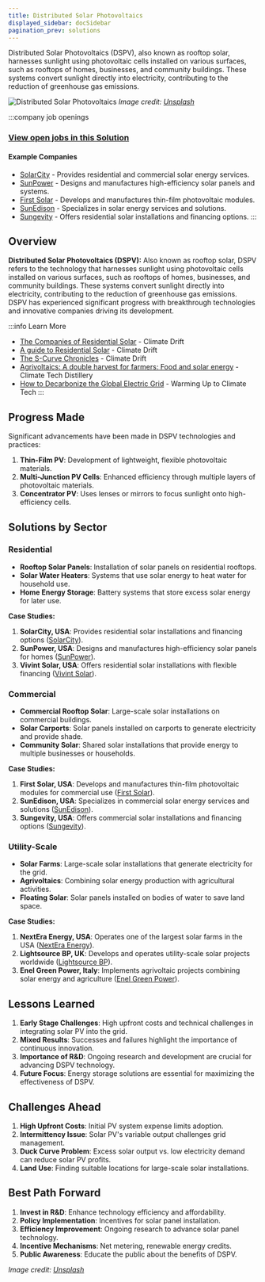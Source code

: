 ```yaml
---
title: Distributed Solar Photovoltaics
displayed_sidebar: docSidebar
pagination_prev: solutions
---
```


Distributed Solar Photovoltaics (DSPV), also known as rooftop solar, harnesses sunlight using photovoltaic cells installed on various surfaces, such as rooftops of homes, businesses, and community buildings. These systems convert sunlight directly into electricity, contributing to the reduction of greenhouse gas emissions.

![Distributed Solar Photovoltaics](https://images.unsplash.com/photo-1559302504-64aae6ca6b6d?crop=entropy&cs=tinysrgb&fit=max&fm=jpg&ixid=Mnw0NDYzODh8MHwxfHNlYXJjaHwxfHxEaXN0cmlidXRlZCUyMFNvbGFyJTIwUGhvdG92b2x0YWljc3xlbnwwfHx8fDE2ODM2NTg0MzY&ixlib=rb-4.0.3&q=80&w=1080)
*Image credit: [Unsplash](https://unsplash.com/@rgaleriacom)*

:::company job openings
### [View open jobs in this Solution](https://climatebase.org/jobs?l=&q=&drawdown_solutions=Distributed+Solar+Photovoltaics)
#### Example Companies
- [SolarCity](https://www.solarcity.com) - Provides residential and commercial solar energy services.
- [SunPower](https://us.sunpower.com) - Designs and manufactures high-efficiency solar panels and systems.
- [First Solar](https://www.firstsolar.com) - Develops and manufactures thin-film photovoltaic modules.
- [SunEdison](https://www.sunedison.com) - Specializes in solar energy services and solutions.
- [Sungevity](https://www.sungevity.com) - Offers residential solar installations and financing options.
:::

## Overview

**Distributed Solar Photovoltaics (DSPV):** Also known as rooftop solar, DSPV refers to the technology that harnesses sunlight using photovoltaic cells installed on various surfaces, such as rooftops of homes, businesses, and community buildings. These systems convert sunlight directly into electricity, contributing to the reduction of greenhouse gas emissions. DSPV has experienced significant progress with breakthrough technologies and innovative companies driving its development.

:::info Learn More
- [The Companies of Residential Solar](https://climatedrift.substack.com/p/the-companies-of-residential-solar) - Climate Drift
- [A guide to Residential Solar](https://climatedrift.substack.com/p/a-guide-to-residential-solar) - Climate Drift
- [The S-Curve Chronicles](https://climatedrift.substack.com/p/the-s-curve-chronicles) - Climate Drift
- [Agrivoltaics: A double harvest for farmers: Food and solar energy](https://www.climatetechdistillery.com/p/02-agrivoltaics) - Climate Tech Distillery
- [How to Decarbonize the Global Electric Grid](https://warminguptoclimatetech.substack.com/p/how-to-decarbonize-the-global-electric-grid) - Warming Up to Climate Tech
:::

## Progress Made

Significant advancements have been made in DSPV technologies and practices:

1. **Thin-Film PV**: Development of lightweight, flexible photovoltaic materials.
2. **Multi-Junction PV Cells**: Enhanced efficiency through multiple layers of photovoltaic materials.
3. **Concentrator PV**: Uses lenses or mirrors to focus sunlight onto high-efficiency cells.

## Solutions by Sector

### Residential
- **Rooftop Solar Panels**: Installation of solar panels on residential rooftops.
- **Solar Water Heaters**: Systems that use solar energy to heat water for household use.
- **Home Energy Storage**: Battery systems that store excess solar energy for later use.

**Case Studies:**
1. **SolarCity, USA**: Provides residential solar installations and financing options ([SolarCity](https://www.solarcity.com)).
2. **SunPower, USA**: Designs and manufactures high-efficiency solar panels for homes ([SunPower](https://us.sunpower.com)).
3. **Vivint Solar, USA**: Offers residential solar installations with flexible financing ([Vivint Solar](https://www.vivintsolar.com)).

### Commercial
- **Commercial Rooftop Solar**: Large-scale solar installations on commercial buildings.
- **Solar Carports**: Solar panels installed on carports to generate electricity and provide shade.
- **Community Solar**: Shared solar installations that provide energy to multiple businesses or households.

**Case Studies:**
1. **First Solar, USA**: Develops and manufactures thin-film photovoltaic modules for commercial use ([First Solar](https://www.firstsolar.com)).
2. **SunEdison, USA**: Specializes in commercial solar energy services and solutions ([SunEdison](https://www.sunedison.com)).
3. **Sungevity, USA**: Offers commercial solar installations and financing options ([Sungevity](https://www.sungevity.com)).

### Utility-Scale
- **Solar Farms**: Large-scale solar installations that generate electricity for the grid.
- **Agrivoltaics**: Combining solar energy production with agricultural activities.
- **Floating Solar**: Solar panels installed on bodies of water to save land space.

**Case Studies:**
1. **NextEra Energy, USA**: Operates one of the largest solar farms in the USA ([NextEra Energy](https://www.nexteraenergy.com)).
2. **Lightsource BP, UK**: Develops and operates utility-scale solar projects worldwide ([Lightsource BP](https://www.lightsourcebp.com)).
3. **Enel Green Power, Italy**: Implements agrivoltaic projects combining solar energy and agriculture ([Enel Green Power](https://www.enelgreenpower.com)).

## Lessons Learned

1. **Early Stage Challenges**: High upfront costs and technical challenges in integrating solar PV into the grid.
2. **Mixed Results**: Successes and failures highlight the importance of continuous innovation.
3. **Importance of R&D**: Ongoing research and development are crucial for advancing DSPV technology.
4. **Future Focus**: Energy storage solutions are essential for maximizing the effectiveness of DSPV.

## Challenges Ahead

1. **High Upfront Costs**: Initial PV system expense limits adoption.
2. **Intermittency Issue**: Solar PV's variable output challenges grid management.
3. **Duck Curve Problem**: Excess solar output vs. low electricity demand can reduce solar PV profits.
4. **Land Use**: Finding suitable locations for large-scale solar installations.

## Best Path Forward

1. **Invest in R&D**: Enhance technology efficiency and affordability.
2. **Policy Implementation**: Incentives for solar panel installation.
3. **Efficiency Improvement**: Ongoing research to advance solar panel technology.
4. **Incentive Mechanisms**: Net metering, renewable energy credits.
5. **Public Awareness**: Educate the public about the benefits of DSPV.

*Image credit: [Unsplash](https://unsplash.com/@rgaleriacom)*
